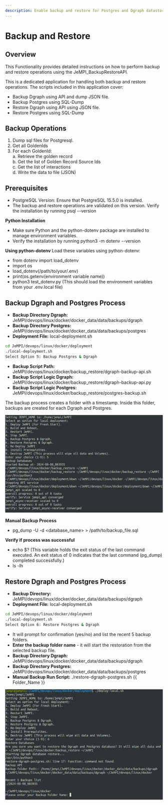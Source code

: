 ```yaml
---
description: Enable backup and restore for Postgres and Dgraph datastore's
---
```


# Backup and Restore

## Overview
This Functionality provides detailed instructions on how to perform backup and restore operations using the JeMPI_BackupRestoreAPI. 

This is a dedicated application for handling both backup and restore operations. The scripts included in this application cover:
- Backup Dgraph using API and dump JSON file.
- Backup Postgres using SQL-Dump
- Restore Dgraph using API using JSON file.
- Restore Postgres using SQL-Dump 

## Backup Operations
1. Dump sql files for Postgresql.
2. Get all GoldenIds
3. For each GoldenId: \
a. Retrieve the golden record \
b. Get the list of Golden Record Source Ids \
c. Get the list of interactions \
d. Write the data to file (JSON)

## Prerequisites
- PostgreSQL Version: Ensure that PostgreSQL 15.5.0 is installed. 
- The backup and restore operations are validated on this version.
Verify the installation by running psql --version

**Python Installation**
- Make sure Python and the python-dotenv package are installed to manage environment variables.
- Verify the installation by running python3 -m dotenv --version

**Using python-dotenv**
 Load these variables using python-dotenv:
- from dotenv import load_dotenv
- import os
- load_dotenv(/path/to/your/.env)
- print(os.getenv(environment variable name))
- python3 test_dotenv.py (This should load the environment variables from your .env.local file)

## Backup Dgraph and Postgres Process
- **Backup Directory Dgraph:** \
JeMPI/devops/linux/docker/docker_data/data/backups/dgraph
- **Backup Directory Postgres:** \
JeMPI/devops/linux/docker/docker_data/data/backups/postgres
- **Deployment File:** local-deployment.sh
```bash
cd JeMPI/devops/linux/docker/deployment
./local-deployment.sh
Select Option 5: Backup Postgres & Dgraph
```
- **Backup Script Path:** \
JeMPI/devops/linux/docker/backup_restore/dgraph-backup-api.sh
- **Backup Script Logic Dgraph:** \
JeMPI/devops/linux/docker/backup_restore/dgraph-backup-api.py
- **Backup Script Logic Postgres:** \
JeMPI/devops/linux/docker/backup_restore/postgres-backup.sh

The backup process creates a folder with a timestamp. Inside this folder, backups are created for each Dgraph and Postgres.

![Backup Postgres and Dgraph](.gitbook/assets/14)

**Manual Backup Process**

- pg_dump -U <username> -d <database_name> > /path/to/backup_file.sql

**Verify if process was successful**
- echo $? (This variable holds the exit status of the last command executed. An exit status of 0 indicates that the last command (pg_dump) completed successfully.)
- ls -lh 

## Restore Dgraph and Postgres Process

- **Backup Directory:** JeMPI/devops/linux/docker/docker_data/data/backups/dgraph
- **Deployment File:** local-deployment.sh

```bash
cd JeMPI/devops/linux/docker/deployment
./local-deployment.sh
Select Option 6: Restore Postgres & Dgraph
```

- It will prompt for confirmation (yes/no) and list the recent 5 backup folders.
- **Enter the backup folder name** - it will start the restoration from the selected backup file.
- **Backup Directory Dgraph:** JeMPI/devops/linux/docker/docker_data/data/backups/dgraph
- **Backup Directory Postgres:** JeMPI/devops/linux/docker/docker_data/data/backups/postgres
- **Manual Backup Run Script:** ./restore-dgraph-postgres.sh {{ Folder_Name }}

![Restore Postgres and Dgraph](.gitbook/assets/15)